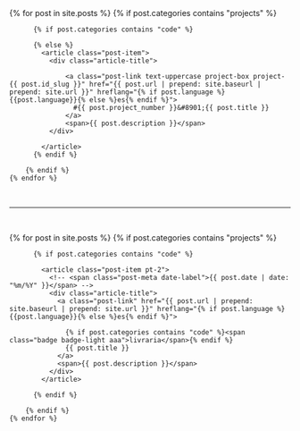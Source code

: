 <div class="container">
  <div class="projects-box mt-3">
    {% for post in site.posts %}
        {% if post.categories contains "projects" %}

          {% if post.categories contains "code" %}

          {% else %}
            <article class="post-item">
              <div class="article-title">

                  <a class="post-link text-uppercase project-box project-{{ post.id_slug }}" href="{{ post.url | prepend: site.baseurl | prepend: site.url }}" hreflang="{% if post.language %}{{post.language}}{% else %}es{% endif %}">
                    #{{ post.project_number }}&#8901;{{ post.title }}
                  </a>
                  <span>{{ post.description }}</span>
              </div>

            </article>
          {% endif %}

        {% endif %}
    {% endfor %}
  </div>

<br><hr><br>
  <div class="libs-box">
    {% for post in site.posts %}
        {% if post.categories contains "projects" %}

          {% if post.categories contains "code" %}

            <article class="post-item pt-2">
              <!-- <span class="post-meta date-label">{{ post.date | date: "%m/%Y" }}</span> -->
              <div class="article-title">
                <a class="post-link" href="{{ post.url | prepend: site.baseurl | prepend: site.url }}" hreflang="{% if post.language %}{{post.language}}{% else %}es{% endif %}">

                  {% if post.categories contains "code" %}<span class="badge badge-light aaa">livraria</span>{% endif %}
                  {{ post.title }}
                </a>
                <span>{{ post.description }}</span>
              </div>
            </article>

          {% endif %}

        {% endif %}
    {% endfor %}
  </div>
</div>

